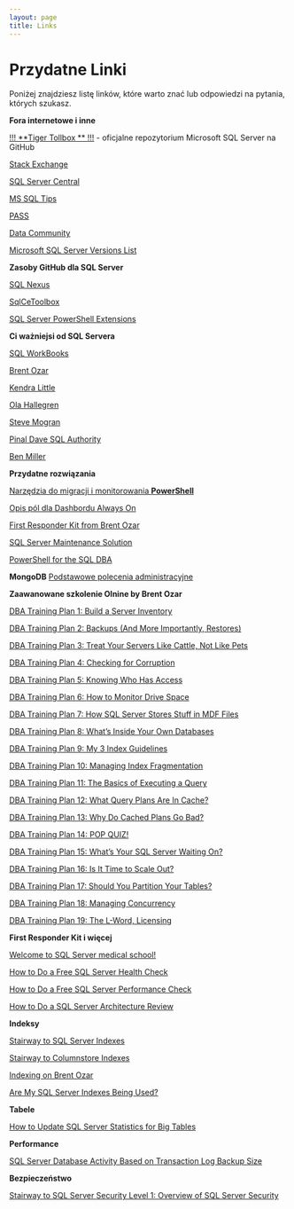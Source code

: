 ```yaml
---
layout: page
title: Links
---
```

# [](#header-1)Przydatne Linki

Poniżej znajdziesz listę linków, które warto znać lub odpowiedzi na pytania, których szukasz. 


**Fora internetowe i inne**

[!!! **Tiger Tollbox ** !!!](https://github.com/Microsoft/tigertoolbox) - oficjalne repozytorium Microsoft SQL Server na GitHub

[Stack Exchange](https://dba.stackexchange.com/)

[SQL Server Central](https://www.sqlservercentral.com/)

[MS SQL Tips](https://www.mssqltips.com/sql-server-dba-resources/)

[PASS](https://www.pass.org/)

[Data Community](http://datacommunity.pl/)

[Microsoft SQL Server Versions List](http://sqlserverbuilds.blogspot.com/)

**Zasoby GitHub dla SQL Server**

[SQL Nexus](https://github.com/Microsoft/SqlNexus)

[SqlCeToolbox](https://github.com/ErikEJ/SqlCeToolbox)

[SQL Server PowerShell Extensions](https://github.com/MikeShepard/SQLPSX/)



**Ci ważniejsi od SQL Servera**

[SQL WorkBooks](https://sqlworkbooks.com)

[Brent Ozar](https://www.brentozar.com/)

[Kendra Little](https://littlekendra.com/)

[Ola Hallegren](https://ola.hallengren.com)

[Steve Mogran](https://seniordba.wordpress.com/)

[Pinal Dave SQL Authority](https://blog.sqlauthority.com/)

[Ben Miller](https://dbaduck.com/)

**Przydatne rozwiązania**

[Narzędzia do migracji i monitorowania **PowerShell**](https://dbatools.io)

[Opis pól dla Dashbordu Always On](https://docs.microsoft.com/en-us/sql/database-engine/availability-groups/windows/use-the-always-on-dashboard-sql-server-management-studio?view=sql-server-2017)

[First Responder Kit from Brent Ozar](https://github.com/BrentOzarULTD/SQL-Server-First-Responder-Kit/tree/master)

[SQL Server Maintenance Solution](https://github.com/olahallengren/sql-server-maintenance-solution )

[PowerShell for the SQL DBA](https://groupby.org/conference-session-abstracts/powershell-for-the-sql-dba/)



**MongoDB**
[Podstawowe polecenia administracyjne](_pages/mongodb)

**Zaawanowane szkolenie Olnine by Brent Ozar**

[DBA Training Plan 1: Build a Server Inventory](https://www.brentozar.com/archive/2019/07/dba-training-plan-1-build-a-server-inventory/)

[DBA Training Plan 2: Backups (And More Importantly, Restores)](https://www.brentozar.com/archive/2019/07/dba-training-plan-2-backups-and-more-importantly-restores/)

[DBA Training Plan 3: Treat Your Servers Like Cattle, Not Like Pets](https://www.brentozar.com/archive/2019/07/dba-training-plan-3-automating-restores/ )

[DBA Training Plan 4: Checking for Corruption](https://www.brentozar.com/archive/2019/07/dba-training-plan-4-checking-for-corruption/)

[DBA Training Plan 5: Knowing Who Has Access](https://www.brentozar.com/archive/2019/07/dba-training-plan-5-knowing-who-has-access/)

[DBA Training Plan 6: How to Monitor Drive Space](https://www.brentozar.com/archive/2019/07/dba-training-plan-6-how-to-monitor-drive-space/)

[DBA Training Plan 7: How SQL Server Stores Stuff in MDF Files](https://www.brentozar.com/archive/2019/07/dba-training-plan-7-how-sql-server-stores-stuff-in-mdf-files/)

[DBA Training Plan 8: What’s Inside Your Own Databases](https://www.brentozar.com/archive/2019/08/dba-training-plan-8-whats-inside-your-own-databases/)

[DBA Training Plan 9: My 3 Index Guidelines](https://www.brentozar.com/archive/2019/08/dba-training-plan-9-my-3-index-guidelines/)

[DBA Training Plan 10: Managing Index Fragmentation](https://www.brentozar.com/archive/2019/08/dba-training-plan-10-managing-index-fragmentation/)

[DBA Training Plan 11: The Basics of Executing a Query](https://www.brentozar.com/archive/2019/08/dba-training-plan-11-the-basics-of-executing-a-query/)

[DBA Training Plan 12: What Query Plans Are In Cache?](https://www.brentozar.com/archive/2019/08/dba-training-plan-12-what-query-plans-are-in-cache/)

[DBA Training Plan 13: Why Do Cached Plans Go Bad?](https://www.brentozar.com/archive/2019/08/dba-training-plan-13-why-do-cached-plans-go-bad/)

[DBA Training Plan 14: POP QUIZ!](https://www.brentozar.com/archive/2019/08/dba-training-plan-14-pop-quiz/)

[DBA Training Plan 15: What’s Your SQL Server Waiting On?](https://www.brentozar.com/archive/2019/08/dba-training-plan-15-whats-your-sql-server-waiting-on/)

[DBA Training Plan 16: Is It Time to Scale Out?](https://www.brentozar.com/archive/2019/08/dba-training-plan-16-is-it-time-to-scale-out/)

[DBA Training Plan 17: Should You Partition Your Tables?](https://www.brentozar.com/archive/2019/09/dba-training-plan-17-should-you-partition-your-tables/)

[DBA Training Plan 18: Managing Concurrency](https://www.brentozar.com/archive/2019/09/dba-training-plan-18-managing-concurrency/)

[DBA Training Plan 19: The L-Word, Licensing](https://www.brentozar.com/archive/2019/09/dba-training-plan-19-the-l-word-licensing/)


**First Responder Kit i więcej**


[Welcome to SQL Server medical school!](https://www.brentozar.com/thanks/welcome-sql-server-medical-school/)

[How to Do a Free SQL Server Health Check](https://www.brentozar.com/archive/2017/10/free-sql-server-health-check/)

[How to Do a Free SQL Server Performance Check](https://www.brentozar.com/archive/2017/10/free-sql-server-performance-check/)

[How to Do a SQL Server Architecture Review](https://www.brentozar.com/archive/2017/10/sql-server-architecture-review/)


**Indeksy**

[Stairway to SQL Server Indexes](https://www.sqlservercentral.com/stairways/stairway-to-sql-server-indexes)

[Stairway to Columnstore Indexes](https://www.sqlservercentral.com/stairways/stairway-to-columnstore-indexes)

[Indexing on Brent Ozar](https://www.brentozar.com/archive/category/indexing/)

[Are My SQL Server Indexes Being Used?](https://www.sqlservercentral.com/blogs/are-my-sql-server-indexes-being-used)

**Tabele**

[How to Update SQL Server Statistics for Big Tables](https://codingsight.com/how-to-update-sql-server-statistics-for-big-tables/)


**Performance**

[SQL Server Database Activity Based on Transaction Log Backup Size](https://www.mssqltips.com/sqlservertip/6096/sql-server-database-activity-based-on-transaction-log-backup-size/)

**Bezpieczeństwo**

[Stairway to SQL Server Security Level 1: Overview of SQL Server Security](https://www.sqlservercentral.com/steps/stairway-to-sql-server-security-level-1-overview-of-sql-server-security)